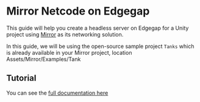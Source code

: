 # Mirror Netcode on Edgegap

This guide will help you create a headless server on Edgegap for a Unity project using [Mirror](https://mirror-networking.com/) as its networking solution.

In this guide, we will be using the open-source sample project `Tanks` which is already available in your Mirror project, location Assets/Mirror/Examples/Tank

## Tutorial

You can see the [full documentation here](https://docs.edgegap.com/docs/sample-projects/mirror-on-edgegap)
